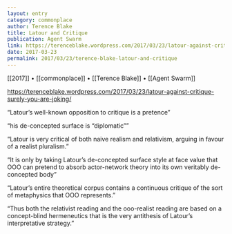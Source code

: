 ```yaml
---
layout: entry
category: commonplace
author: Terence Blake
title: Latour and Critique
publication: Agent Swarm
link: https://terenceblake.wordpress.com/2017/03/23/latour-against-critique-surely-you-are-joking/
date: 2017-03-23
permalink: 2017/03/23/terence-blake-latour-and-critique
---
```


[[2017]] • [[commonplace]] • [[Terence Blake]] • [[Agent Swarm]] 

https://terenceblake.wordpress.com/2017/03/23/latour-against-critique-surely-you-are-joking/

“Latour’s well-known opposition to critique is a pretence”

“his de-concepted surface is “diplomatic””

“Latour is very critical of both naive realism and relativism, arguing in favour of a realist pluralism.”

“It is only by taking Latour’s de-concepted surface style at face value that OOO can pretend to absorb actor-network theory into its own veritably de-concepted body”

“Latour’s entire theoretical corpus contains a continuous critique of the sort of metaphysics that OOO represents.”

“Thus both the relativist reading and the ooo-realist reading are based on a concept-blind hermeneutics that is the very antithesis of Latour’s interpretative strategy.”


